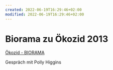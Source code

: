 ```yaml
---
created: 2022-06-19T16:29:46+02:00
modified: 2022-06-19T16:29:46+02:00
---
```


# Biorama zu Ökozid 2013

[Ökozid - BIORAMA](https://www.biorama.eu/okozid/ )

Gespräch mit Polly Higgins
